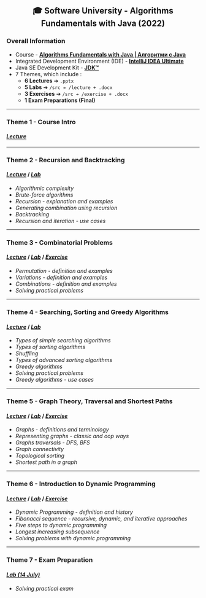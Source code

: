 <h2 align="center">🎓 Software University - Algorithms Fundamentals with Java (2022)</h2>

### Overall Information
* Course - [**Algorithms Fundamentals with Java | Алгоритми с Java**](https://softuni.bg/trainings/3811/algorithms-fundamentals-with-java-june-2022)
* Integrated Development Environment (IDE) - [**IntelliJ IDEA Ultimate**](https://www.jetbrains.com/idea/)
* Java SE Development Kit - [**JDK™**](https://www.oracle.com/java/technologies/downloads/#jdk17-windows)
* 7 Themes, which include :
    * **6 Lectures** ➔ ``.pptx``
    * **5 Labs** ➔ ``/src ➔ /lecture + .docx``
    * **3 Exercises** ➔ ``/src ➔ /exercise + .docx``
    * **1 Exam Preparations (Final)**
---
### Theme 1 - Course Intro
#### [_**Lecture**_](https://github.com/rythm-net/SoftUni/blob/main/Algorithms%20Fundamentals%20with%20Java/T01%20-%20Course%20Intro/01.%20Course%20Introduction%20(June%202022).pptx.pptx)
---
### Theme 2 - Recursion and Backtracking
#### [**_Lecture_**](https://github.com/rythm-net/SoftUni/blob/main/Algorithms%20Fundamentals%20with%20Java/T02%20-%20Recursion%20and%20Backtracking/02.%20Recursion%20and%20Backtracking.pptx) **/** [**_Lab_**](https://github.com/rythm-net/SoftUni/tree/main/Algorithms%20Fundamentals%20with%20Java/T02%20-%20Recursion%20and%20Backtracking/src)
* _Algorithmic complexity_
* _Brute-force algorithms_
* _Recursion - explanation and examples_
* _Generating combination using recursion_
* _Backtracking_
* _Recursion and iteration - use cases_
---
### Theme 3 - Combinatorial Problems
#### [**_Lecture_**](https://github.com/rythm-net/SoftUni/blob/main/Algorithms%20Fundamentals%20with%20Java/T03%20-%20Combinatorial%20Problems/03.%20Combinatorial%20Problems.pptx) **/** [**_Lab_**](https://github.com/rythm-net/SoftUni/tree/main/Algorithms%20Fundamentals%20with%20Java/T03%20-%20Combinatorial%20Problems/src/lecture) **/** [**_Exercise_**](https://github.com/rythm-net/SoftUni/tree/main/Algorithms%20Fundamentals%20with%20Java/T03%20-%20Combinatorial%20Problems/src/exercise)
* _Permutation - definition and examples_
* _Variations - definition and examples_
* _Combinations - definition and examples_
* _Solving practical problems_
---
### Theme 4 - Searching, Sorting and Greedy Algorithms
#### [**_Lecture_**](https://github.com/rythm-net/SoftUni/blob/main/Algorithms%20Fundamentals%20with%20Java/T04%20-%20Searching%2C%20Sorting%20and%20Greedy%20Algorithms/04.%20Searching%2C%20Sorting%20and%20Greedy%20Algorithms.pptx) **/** [**_Lab_**](https://github.com/rythm-net/SoftUni/tree/main/Algorithms%20Fundamentals%20with%20Java/T04%20-%20Searching%2C%20Sorting%20and%20Greedy%20Algorithms/src)
* _Types of simple searching algorithms_
* _Types of sorting algorithms_
* _Shuffling_
* _Types of advanced sorting algorithms_
* _Greedy algorithms_
* _Solving practical problems_
* _Greedy algorithms - use cases_
---
### Theme 5 - Graph Theory, Traversal and Shortest Paths
#### [**_Lecture_**](https://github.com/rythm-net/SoftUni/blob/main/Algorithms%20Fundamentals%20with%20Java/T05%20-%20Graph%20Theory%2C%20Traversal%20and%20Shortest%20Paths/05.%20Graph%20Theory%2C%20Traversal%20and%20Shortest%20Paths.pptx) **/** [**_Lab_**](https://github.com/rythm-net/SoftUni/tree/main/Algorithms%20Fundamentals%20with%20Java/T05%20-%20Graph%20Theory%2C%20Traversal%20and%20Shortest%20Paths/lecture) **/** [**_Exercise_**](https://github.com/rythm-net/SoftUni/tree/main/Algorithms%20Fundamentals%20with%20Java/T05%20-%20Graph%20Theory%2C%20Traversal%20and%20Shortest%20Paths/exercise)
* _Graphs - definitions and terminology_
* _Representing graphs - classic and oop ways_
* _Graphs traversals - DFS, BFS_
* _Graph connectivity_
* _Topological sorting_
* _Shortest path in a graph_
---
### Theme 6 - Introduction to Dynamic Programming
#### [**_Lecture_**](https://github.com/rythm-net/SoftUni/blob/main/Algorithms%20Fundamentals%20with%20Java/%D0%A206%20-%20Introduction%20to%20Dynamic%20Programming/%D0%A206%20-%20Introduction%20to%20Dynamic%20Programming.pptx) **/** [**_Lab_**](https://github.com/rythm-net/SoftUni/tree/main/Algorithms%20Fundamentals%20with%20Java/%D0%A206%20-%20Introduction%20to%20Dynamic%20Programming/lecture) **/** [**_Exercise_**](https://github.com/rythm-net/SoftUni/tree/main/Algorithms%20Fundamentals%20with%20Java/%D0%A206%20-%20Introduction%20to%20Dynamic%20Programming/exercise)
* _Dynamic Programming - definition and history_
* _Fibonacci sequence - recursive, dynamic, and iterative approaches_
* _Five steps to dynamic programming_
* _Longest increasing subsequence_
* _Solving problems with dynamic programming_
---
### Theme 7 - Exam Preparation
#### [_**Lab (14 July)**_](https://github.com/rythm-net/SoftUni/tree/main/Algorithms%20Fundamentals%20with%20Java/%D0%A207%20-%20Exam%20Preparation/src)
* _Solving practical exam_
